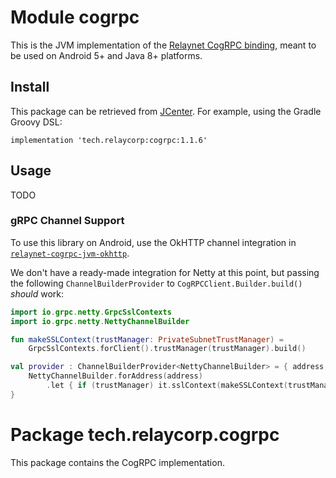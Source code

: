 # Module cogrpc

This is the JVM implementation of the [Relaynet CogRPC binding](https://specs.relaynet.network/RS-008), meant to be used on Android 5+ and Java 8+ platforms.

## Install

This package can be retrieved from [JCenter](https://bintray.com/relaycorp/maven/tech.relaycorp.cogrpc). For example, using the Gradle Groovy DSL:

```
implementation 'tech.relaycorp:cogrpc:1.1.6'
```

## Usage

TODO

### gRPC Channel Support

To use this library on Android, use the OkHTTP channel integration in [`relaynet-cogrpc-jvm-okhttp`](https://github.com/relaycorp/relaynet-cogrpc-jvm-okhttp).

We don't have a ready-made integration for Netty at this point, but passing the following `ChannelBuilderProvider` to `CogRPCClient.Builder.build()` _should_ work:

```kotlin
import io.grpc.netty.GrpcSslContexts
import io.grpc.netty.NettyChannelBuilder

fun makeSSLContext(trustManager: PrivateSubnetTrustManager) =
    GrpcSslContexts.forClient().trustManager(trustManager).build()

val provider : ChannelBuilderProvider<NettyChannelBuilder> = { address, trustManager ->
    NettyChannelBuilder.forAddress(address)
        .let { if (trustManager) it.sslContext(makeSSLContext(trustManager)) else it }
}
```

# Package tech.relaycorp.cogrpc

This package contains the CogRPC implementation.
